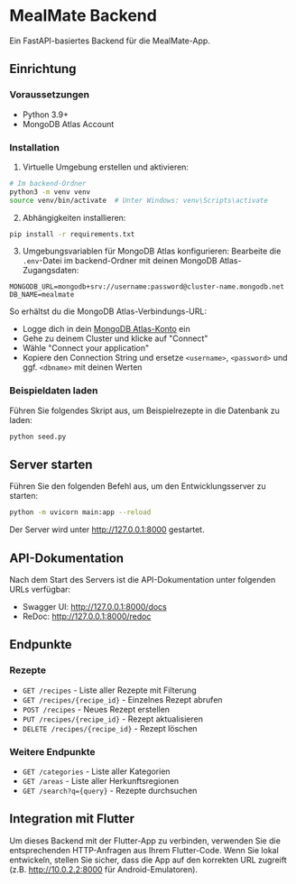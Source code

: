 # MealMate Backend

Ein FastAPI-basiertes Backend für die MealMate-App.

## Einrichtung

### Voraussetzungen

- Python 3.9+
- MongoDB Atlas Account

### Installation

1. Virtuelle Umgebung erstellen und aktivieren:

```bash
# Im backend-Ordner
python3 -m venv venv
source venv/bin/activate  # Unter Windows: venv\Scripts\activate
```

2. Abhängigkeiten installieren:

```bash
pip install -r requirements.txt
```

3. Umgebungsvariablen für MongoDB Atlas konfigurieren:
   Bearbeite die `.env`-Datei im backend-Ordner mit deinen MongoDB Atlas-Zugangsdaten:

```
MONGODB_URL=mongodb+srv://username:password@cluster-name.mongodb.net
DB_NAME=mealmate
```

So erhältst du die MongoDB Atlas-Verbindungs-URL:

- Logge dich in dein [MongoDB Atlas-Konto](https://cloud.mongodb.com/) ein
- Gehe zu deinem Cluster und klicke auf "Connect"
- Wähle "Connect your application"
- Kopiere den Connection String und ersetze `<username>`, `<password>` und ggf. `<dbname>` mit deinen Werten

### Beispieldaten laden

Führen Sie folgendes Skript aus, um Beispielrezepte in die Datenbank zu laden:

```bash
python seed.py
```

## Server starten

Führen Sie den folgenden Befehl aus, um den Entwicklungsserver zu starten:

```bash
python -m uvicorn main:app --reload
```

Der Server wird unter http://127.0.0.1:8000 gestartet.

## API-Dokumentation

Nach dem Start des Servers ist die API-Dokumentation unter folgenden URLs verfügbar:

- Swagger UI: http://127.0.0.1:8000/docs
- ReDoc: http://127.0.0.1:8000/redoc

## Endpunkte

### Rezepte

- `GET /recipes` - Liste aller Rezepte mit Filterung
- `GET /recipes/{recipe_id}` - Einzelnes Rezept abrufen
- `POST /recipes` - Neues Rezept erstellen
- `PUT /recipes/{recipe_id}` - Rezept aktualisieren
- `DELETE /recipes/{recipe_id}` - Rezept löschen

### Weitere Endpunkte

- `GET /categories` - Liste aller Kategorien
- `GET /areas` - Liste aller Herkunftsregionen
- `GET /search?q={query}` - Rezepte durchsuchen

## Integration mit Flutter

Um dieses Backend mit der Flutter-App zu verbinden, verwenden Sie die entsprechenden HTTP-Anfragen aus Ihrem Flutter-Code. Wenn Sie lokal entwickeln, stellen Sie sicher, dass die App auf den korrekten URL zugreift (z.B. http://10.0.2.2:8000 für Android-Emulatoren).
